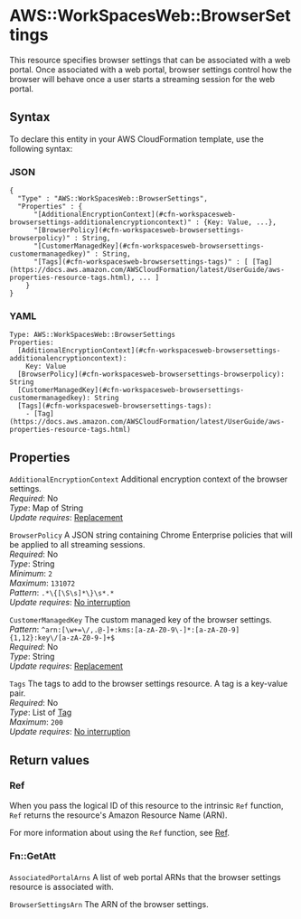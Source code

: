 # AWS::WorkSpacesWeb::BrowserSettings<a name="aws-resource-workspacesweb-browsersettings"></a>

This resource specifies browser settings that can be associated with a web portal\. Once associated with a web portal, browser settings control how the browser will behave once a user starts a streaming session for the web portal\. 

## Syntax<a name="aws-resource-workspacesweb-browsersettings-syntax"></a>

To declare this entity in your AWS CloudFormation template, use the following syntax:

### JSON<a name="aws-resource-workspacesweb-browsersettings-syntax.json"></a>

```
{
  "Type" : "AWS::WorkSpacesWeb::BrowserSettings",
  "Properties" : {
      "[AdditionalEncryptionContext](#cfn-workspacesweb-browsersettings-additionalencryptioncontext)" : {Key: Value, ...},
      "[BrowserPolicy](#cfn-workspacesweb-browsersettings-browserpolicy)" : String,
      "[CustomerManagedKey](#cfn-workspacesweb-browsersettings-customermanagedkey)" : String,
      "[Tags](#cfn-workspacesweb-browsersettings-tags)" : [ [Tag](https://docs.aws.amazon.com/AWSCloudFormation/latest/UserGuide/aws-properties-resource-tags.html), ... ]
    }
}
```

### YAML<a name="aws-resource-workspacesweb-browsersettings-syntax.yaml"></a>

```
Type: AWS::WorkSpacesWeb::BrowserSettings
Properties: 
  [AdditionalEncryptionContext](#cfn-workspacesweb-browsersettings-additionalencryptioncontext): 
    Key: Value
  [BrowserPolicy](#cfn-workspacesweb-browsersettings-browserpolicy): String
  [CustomerManagedKey](#cfn-workspacesweb-browsersettings-customermanagedkey): String
  [Tags](#cfn-workspacesweb-browsersettings-tags): 
    - [Tag](https://docs.aws.amazon.com/AWSCloudFormation/latest/UserGuide/aws-properties-resource-tags.html)
```

## Properties<a name="aws-resource-workspacesweb-browsersettings-properties"></a>

`AdditionalEncryptionContext`  <a name="cfn-workspacesweb-browsersettings-additionalencryptioncontext"></a>
Additional encryption context of the browser settings\.  
*Required*: No  
*Type*: Map of String  
*Update requires*: [Replacement](https://docs.aws.amazon.com/AWSCloudFormation/latest/UserGuide/using-cfn-updating-stacks-update-behaviors.html#update-replacement)

`BrowserPolicy`  <a name="cfn-workspacesweb-browsersettings-browserpolicy"></a>
A JSON string containing Chrome Enterprise policies that will be applied to all streaming sessions\.  
*Required*: No  
*Type*: String  
*Minimum*: `2`  
*Maximum*: `131072`  
*Pattern*: `.*\{[\S\s]*\}\s*.*`  
*Update requires*: [No interruption](https://docs.aws.amazon.com/AWSCloudFormation/latest/UserGuide/using-cfn-updating-stacks-update-behaviors.html#update-no-interrupt)

`CustomerManagedKey`  <a name="cfn-workspacesweb-browsersettings-customermanagedkey"></a>
The custom managed key of the browser settings\.  
*Pattern*: `^arn:[\w+=\/,.@-]+:kms:[a-zA-Z0-9\-]*:[a-zA-Z0-9]{1,12}:key\/[a-zA-Z0-9-]+$`  
*Required*: No  
*Type*: String  
*Update requires*: [Replacement](https://docs.aws.amazon.com/AWSCloudFormation/latest/UserGuide/using-cfn-updating-stacks-update-behaviors.html#update-replacement)

`Tags`  <a name="cfn-workspacesweb-browsersettings-tags"></a>
The tags to add to the browser settings resource\. A tag is a key\-value pair\.  
*Required*: No  
*Type*: List of [Tag](https://docs.aws.amazon.com/AWSCloudFormation/latest/UserGuide/aws-properties-resource-tags.html)  
*Maximum*: `200`  
*Update requires*: [No interruption](https://docs.aws.amazon.com/AWSCloudFormation/latest/UserGuide/using-cfn-updating-stacks-update-behaviors.html#update-no-interrupt)

## Return values<a name="aws-resource-workspacesweb-browsersettings-return-values"></a>

### Ref<a name="aws-resource-workspacesweb-browsersettings-return-values-ref"></a>

When you pass the logical ID of this resource to the intrinsic `Ref` function, `Ref` returns the resource's Amazon Resource Name \(ARN\)\.

For more information about using the `Ref` function, see [Ref](https://docs.aws.amazon.com/AWSCloudFormation/latest/UserGuide/intrinsic-function-reference-ref.html)\.

### Fn::GetAtt<a name="aws-resource-workspacesweb-browsersettings-return-values-fn--getatt"></a>

#### <a name="aws-resource-workspacesweb-browsersettings-return-values-fn--getatt-fn--getatt"></a>

`AssociatedPortalArns`  <a name="AssociatedPortalArns-fn::getatt"></a>
A list of web portal ARNs that the browser settings resource is associated with\.

`BrowserSettingsArn`  <a name="BrowserSettingsArn-fn::getatt"></a>
The ARN of the browser settings\.